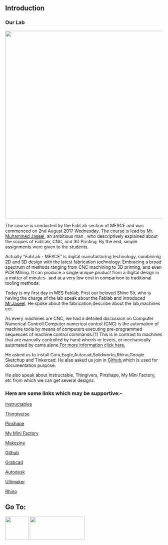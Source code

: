 ## Introduction

### Our Lab
<img src="https://shaheenhyderk.github.io/IMG_20170822_193549.jpg" width="900" height="600">

The course is conducted by the FabLab section of MESCE and was commenced on 2nd August 2017 Wednesday. The course is lead by [Mr. Muhammed Jaseel](http://archive.fabacademy.org/archives/2016/fablabtrivandrum/students/390/), an ambitious man , who descriptively explained about the scopes of FabLab, CNC, and 3D Printing. By the end, simple assignments were given to the students.

Actually "FabLab - MESCE” is digital manufacturing technology, combininig 2D and 3D design with the latest fabrication technology. Embracing a broad spectrum of methods ranging from CNC machining to 3D printing, and even PCB Milling. It can produce a single unique product from a digital design in a matter of minutes- and at a very low cost in comparison to traditional tooling methods.

Today is my first day in MES Fablab. First our beloved Shine Sir, who is having the charge of the lab speak about the Fablab and introduced [Mr.Jaseel](http://archive.fabacademy.org/archives/2016/fablabtrivandrum/students/390/). He spoke about the fabrication,describe about the lab,machines ect.

As every machines are CNC, we had a detailed discussion on Computer Numerical Controll.Computer numerical control (CNC) is the automation of machine tools by means of computers executing pre-programmed sequences of machine control commands.[1] This is in contrast to machines that are manually controlled by hand wheels or levers, or mechanically automated by cams alone.[For more information click here.](https://en.wikipedia.org/wiki/Numerical_control)

He asked us to install Cura,Eagle,Autocad,Solidworks,Rhino,Google Sketchup and Tinkercad. He also asked us join in [Github](https://github.com/),which is used for documentation purpose.

He also speak about Instructable, Thingivers, Pinshape, My Mini Factory, etc from which we can get several designs.

### Here are some links which may be supportive:-

[Instructables](https://www.instructables.com/)

[Thingiverse](https://www.thingiverse.com/)

[Pinshape](https://pinshape.com/)

[My Mini Factory](https://www.myminifactory.com/)

[Makezine](http://makezine.com/)

[Github](https://github.com/)

[Grabcad](https://grabcad.com/)

[Autodesk](https://www.autodesk.in/)

[Ultimaker](https://ultimaker.com/)

[Rhino](https://www.rhino3d.com/)



 ## Go To:
 [<img src="http://shaheenhyderk.github.io/ho.png" width="75" height="75">](https://shaheenhyderk.github.io/)
 [<img src="http://shaheenhyderk.github.io/go.jpg" width="175" height="75">](http://shaheenhyderk.github.io/Github-Pages-and-Documentation.github.io/)

